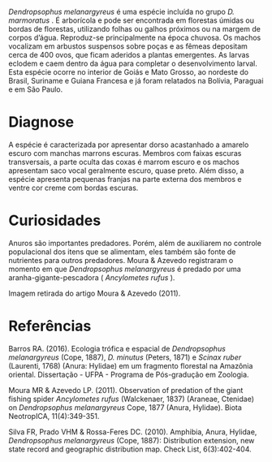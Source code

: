 <div class="descricao-geral">
 <p>
  <em>
   Dendropsophus melanargyreus
  </em>
  é uma espécie incluída no grupo
  <em>
   D. marmoratus
  </em>
  . É arborícola e pode ser encontrada em florestas úmidas ou bordas de florestas, utilizando folhas ou galhos próximos ou na margem de corpos d’água. Reproduz-se principalmente na época chuvosa. Os machos vocalizam em arbustos suspensos sobre poças e as fêmeas depositam cerca de 400 ovos, que ficam aderidos a plantas emergentes. As larvas eclodem e caem dentro da água para completar o desenvolvimento larval. Esta espécie ocorre no interior de Goiás e Mato Grosso, ao nordeste do Brasil, Suriname e Guiana Francesa e já foram relatados na Bolívia, Paraguai e em São Paulo.
 </p>
</div>
<div class="diagnose">
 <h1>
  Diagnose
 </h1>
 <p>
  A espécie é caracterizada por apresentar dorso acastanhado a amarelo escuro com manchas marrons escuras. Membros com faixas escuras transversais, a parte oculta das coxas é marrom escuro e os machos apresentam saco vocal geralmente escuro, quase preto. Além disso, a espécie apresenta pequenas franjas na parte externa dos membros e ventre cor creme com bordas escuras.
 </p>
</div>
<div class="curiosidades">
 <h1>
  Curiosidades
 </h1>
 <p>
  Anuros são importantes predadores. Porém, além de auxiliarem no controle populacional dos itens que se alimentam, eles também são fonte de nutrientes para outros predadores. Moura &amp; Azevedo registraram o momento em que
  <em>
   Dendropsophus melanargyreus
  </em>
  é predado por uma aranha-gigante-pescadora (
  <em>
   Ancylometes rufus
  </em>
  ).
 </p>
 <p>
  Imagem retirada do artigo Moura &amp; Azevedo (2011).
 </p>
</div>
<div class="referencias">
 <h1>
  Referências
 </h1>
 <p>
  Barros RA. (2016). Ecologia trófica e espacial de
  <em>
   Dendropsophus melanargyreus
  </em>
  (Cope, 1887),
  <em>
   D. minutus
  </em>
  (Peters, 1871) e
  <em>
   Scinax ruber
  </em>
  (Laurenti, 1768) (Anura: Hylidae) em um fragmento florestal na Amazônia oriental. Dissertação - UFPA - Programa de Pós-gradução em Zoologia.
 </p>
 <p>
  Moura MR &amp; Azevedo LP. (2011). Observation of predation of the giant fishing spider
  <em>
   Ancylometes rufus
  </em>
  (Walckenaer, 1837) (Araneae, Ctenidae) on
  <em>
   Dendropsophus melanargyreus
  </em>
  Cope, 1877 (Anura, Hylidae). Biota NeotropICA, 11(4):349-351.
 </p>
 <p>
  Silva FR, Prado VHM &amp; Rossa-Feres DC. (2010). Amphibia, Anura, Hylidae,
  <em>
   Dendropsophus
melanargyreus
  </em>
  (Cope, 1887): Distribution extension, new state record and geographic distribution map. Check List, 6(3):402-404.
 </p>
</div>

